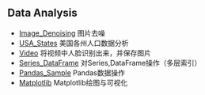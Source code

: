 ## Data Analysis
  - [Image_Denoising](https://github.com/Zahirgeek/Data/tree/master/Data_Analysis/Image_Denoising) 图片去噪
  - [USA_States](https://github.com/Zahirgeek/Data/tree/master/Data_Analysis/USA_States) 美国各州人口数据分析
  - [Video](https://github.com/Zahirgeek/Data/tree/master/Data_Analysis/Video) 将视频中人脸识别出来，并保存图片
  - [Series_DataFrame](https://github.com/Zahirgeek/Data/tree/master/Data_Analysis/Series_DataFrame) 对Series,DataFrame操作（多层索引）
  - [Pandas_Sample](https://github.com/Zahirgeek/Data/tree/master/Data_Analysis/Pandas_Sample) Pandas数据操作
  - [Matplotlib](https://github.com/Zahirgeek/Data/tree/master/Data_Analysis/Matplotlib) Matplotlib绘图与可视化
